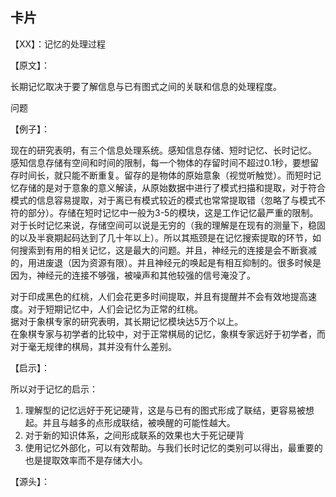 ## 卡片

【XX】：记忆的处理过程

【原文】：




长期记忆取决于要了解信息与已有图式之间的关联和信息的处理程度。  

问题

【例子】：

现在的研究表明，有三个信息处理系统。感知信息存储、短时记忆、长时记忆。  
感知信息存储有空间和时间的限制，每一个物体的存留时间不超过0.1秒，要想留存时间长，就只能不断重复。留存的是物体的原始意象（视觉听触觉）。而短时记忆存储的是对于意象的意义解读，从原始数据中进行了模式扫描和提取，对于符合模式的信息容易提取，对于离已有模式较近的模式也常常提取错（忽略了与模式不符的部分）。存储在短时记忆中一般为3-5的模块，这是工作记忆最严重的限制。  
对于长时记忆来说，存储空间可以说是无穷的（我的理解是在现有的测量下，稳固的以及半衰期起码达到了几十年以上）。所以其瓶颈是在记忆搜索提取的环节，如何搜索到有用的相关记忆，这是最大的问题。并且，神经元的连接是会不断衰减的，用进废退（因为资源有限）。并且神经元的唤起是有相互抑制的。很多时候是因为，神经元的连接不够强，被噪声和其他较强的信号淹没了。

对于印成黑色的红桃，人们会花更多时间提取，并且有提醒并不会有效地提高速度。对于短期记忆中，人们会记忆为正常的红桃。  
据对于象棋专家的研究表明，其长期记忆模块达5万个以上。  
在象棋专家与初学者的比较中，对于正常棋局的记忆，象棋专家远好于初学者，而对于毫无规律的棋局，其并没有什么差别。

【启示】：

所以对于记忆的启示：  
1. 理解型的记忆远好于死记硬背，这是与已有的图式形成了联结，更容易被想起。并且与越多的点形成联结，被唤醒的可能性越大。
2. 对于新的知识体系，之间形成联系的效果也大于死记硬背
3. 使用记忆外部化，可以有效帮助。与我们长时记忆的类别可以得出，最重要的也是提取效率而不是存储大小。

【源头】：
